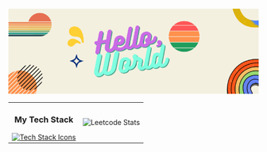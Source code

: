 <p align="center">
  <img src="Hello,.png" alt="Hello World">
</p>

<table align="center" width="100%">
  <tr>
    <td align="center">
      <h3>My Tech Stack</h3>
      <a href="https://skillicons.dev">
        <img src="https://skillicons.dev/icons?i=arduino,raspberrypi,bash,c,cpp,opencv,linux,py,fastapi,aws,html,css,bootstrap,js,mysql,docker&perline=4" alt="Tech Stack Icons">
      </a>
    </td>
    <td align="center">
      <img src="https://leetcard.jacoblin.cool/surendars0401?ext=heatmap" alt="Leetcode Stats">
    </td>
  </tr>
</table>
